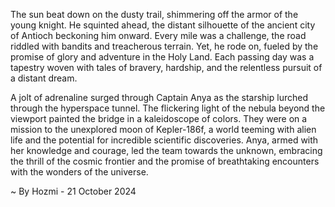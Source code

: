 
The sun beat down on the dusty trail, shimmering off the armor of the young knight. He squinted ahead, the distant silhouette of the ancient city of Antioch beckoning him onward. Every mile was a challenge, the road riddled with bandits and treacherous terrain. Yet, he rode on, fueled by the promise of glory and adventure in the Holy Land. Each passing day was a tapestry woven with tales of bravery, hardship, and the relentless pursuit of a distant dream.

A jolt of adrenaline surged through Captain Anya as the starship lurched through the hyperspace tunnel. The flickering light of the nebula beyond the viewport painted the bridge in a kaleidoscope of colors. They were on a mission to the unexplored moon of Kepler-186f, a world teeming with alien life and the potential for incredible scientific discoveries. Anya, armed with her knowledge and courage, led the team towards the unknown, embracing the thrill of the cosmic frontier and the promise of breathtaking encounters with the wonders of the universe. 

~ By Hozmi - 21 October 2024
